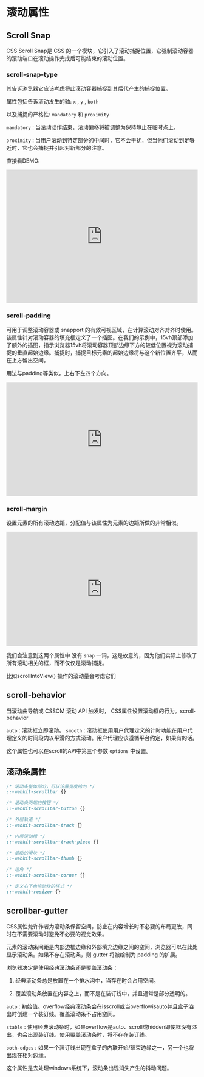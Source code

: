# 滚动属性

## Scroll Snap

CSS Scroll Snap是 CSS 的一个模块，它引入了滚动捕捉位置，它强制滚动容器的滚动端口在滚动操作完成后可能结束的滚动位置。

### scroll-snap-type

其告诉浏览器它应该考虑将此滚动容器捕捉到其后代产生的捕捉位置。

属性包括告诉滚动发生的轴: `x` , `y` , `both`

以及捕捉的严格性: `mandatory` 和 `proximity`

`mandatory` : 当滚动动作结束，滚动偏移将被调整为保持静止在临时点上。

`proximity` : 当用户滚动到特定部分的中间时，它不会干扰，但当他们滚动到足够近时，它也会捕捉并引起对新部分的注意。

直接看DEMO:

<iframe height="350" style="width: 100%; " scrolling="no" title="scroll-demo1" src="https://codepen.io/WFFMLOVE/embed/JjMGjmw?default-tab=&editable=true" frameborder="no" loading="lazy" allowtransparency="true" allowfullscreen="true">
  See the Pen <a href="https://codepen.io/WFFMLOVE/pen/JjMGjmw">
  scroll-demo1</a> by 1998yyh (<a href="https://codepen.io/WFFMLOVE">@WFFMLOVE</a>)
  on <a href="https://codepen.io">CodePen</a>.
</iframe>

### scroll-padding

可用于调整滚动容器或 snapport 的有效可视区域，在计算滚动对齐对齐时使用。该属性针对滚动容器的填充框定义了一个插图。在我们的示例中，15vh顶部添加了额外的插图，指示浏览器15vh将滚动容器顶部边缘下方的较低位置视为滚动捕捉的垂直起始边缘。捕捉时，捕捉目标元素的起始边缘将与这个新位置齐平，从而在上方留出空间。

用法与padding等类似，上右下左四个方向。

<iframe height="300" style="width: 100%; " scrolling="no" title="scroll-demo2" src="https://codepen.io/WFFMLOVE/embed/KKZVEGW?default-tab=&editable=true" frameborder="no" loading="lazy" allowtransparency="true" allowfullscreen="true">
  See the Pen <a href="https://codepen.io/WFFMLOVE/pen/KKZVEGW">
  scroll-demo2</a> by 1998yyh (<a href="https://codepen.io/WFFMLOVE">@WFFMLOVE</a>)
  on <a href="https://codepen.io">CodePen</a>.
</iframe>

### scroll-margin

设置元素的所有滚动边距，分配值与该属性为元素的边距所做的非常相似。

<iframe height="300" style="width: 100%; " scrolling="no" title="scroll-demo3" src="https://codepen.io/WFFMLOVE/embed/LYeGaoq?default-tab=&editable=true" frameborder="no" loading="lazy" allowtransparency="true" allowfullscreen="true">
  See the Pen <a href="https://codepen.io/WFFMLOVE/pen/LYeGaoq">
  scroll-demo3</a> by 1998yyh (<a href="https://codepen.io/WFFMLOVE">@WFFMLOVE</a>)
  on <a href="https://codepen.io">CodePen</a>.
</iframe>

我们会注意到这两个属性中 没有 `snap` 一词，这是故意的，因为他们实际上修改了所有滚动相关的框，而不仅仅是滚动捕捉。

比如scrollIntoView() 操作的滚动量会考虑它们

## scroll-behavior

当滚动由导航或 CSSOM 滚动 API 触发时， CSS属性设置滚动框的行为。scroll-behavior

`auto` : 滚动框立即滚动。
`smooth` : 滚动框使用用户代理定义的计时功能在用户代理定义的时间段内以平滑的方式滚动。用户代理应该遵循平台约定，如果有的话。

这个属性也可以在scroll的API中第三个参数 `options` 中设置。

## 滚动条属性

```css
/* 滚动条整体部分，可以设置宽度啥的 */
::-webkit-scrollbar {}

/* 滚动条两端的按钮 */
::-webkit-scrollbar-button {}

/* 外层轨道 */
::-webkit-scrollbar-track {}

/* 内层滚动槽 */
::-webkit-scrollbar-track-piece {}

/* 滚动的滑块 */
::-webkit-scrollbar-thumb {}

/* 边角 */
::-webkit-scrollbar-corner {}

/* 定义右下角拖动块的样式 */
::-webkit-resizer {}
```

## scrollbar-gutter

CSS属性允许作者为滚动条保留空间，防止在内容增长时不必要的布局更改，同时在不需要滚动时避免不必要的视觉效果。

元素的滚动条间距是内部边框边缘和外部填充边缘之间的空间，浏览器可以在此处显示滚动条。如果不存在滚动条，则 gutter 将被绘制为 padding 的扩展。

浏览器决定是使用经典滚动条还是覆盖滚动条：

1. 经典滚动条总是放置在一个排水沟中，当存在时会占用空间。

2. 覆盖滚动条放置在内容之上，而不是在装订线中，并且通常是部分透明的。

`auto` : 初始值。overflow经典滚动条会在isscroll或当overflowisauto并且盒子溢出时创建一个装订线。覆盖滚动条不占用空间。

`stable` : 使用经典滚动条时，如果overflow是auto、scroll或hidden即使框没有溢出，也会出现装订线。使用覆盖滚动条时，将不存在装订线。

`both-edges` : 如果一个装订线出现在盒子的内联开始/结束边缘之一，另一个也将出现在相对边缘。

这个属性是去处理windows系统下，滚动条出现消失产生的抖动问题。

## 
